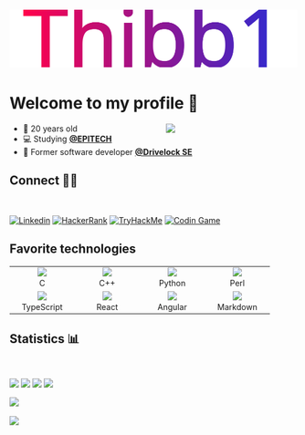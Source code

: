 <h1 align="center">
  <img src="./src/Thibb1.svg" alt="Thibb1" />
</h1>

# Welcome to my profile 👋

<img align='right' src="https://media.giphy.com/media/836HiJc7pgzy8iNXCn/giphy.gif" width="230" />

- 📆 20 years old
- 💻 Studying **[@EPITECH][0]**
- 🏢 Former software developer **[@Drivelock SE][1]**

## Connect 🧑‍💼

<br>

[![Linkedin][l2]][2]
[![HackerRank][l3]][3]
[![TryHackMe][l4]][4]
[![Codin Game][l5]][5]

## Favorite technologies

<table>
  <tr>
    <td align="center" width="100px">
      <a href="https://github.com/tuvtran/project-based-learning#cc"><img height="20" src="https://cdn.jsdelivr.net/npm/programming-languages-logos/src/c/c.png"></a>
      <br>C
    </td>
    <td align="center" width="100px">
      <a href="https://github.com/tuvtran/project-based-learning#cc"><img height="20" src="https://cdn.jsdelivr.net/npm/programming-languages-logos/src/cpp/cpp.png"></a>
      <br>C++
    </td>
    <td align="center" width="100px">
      <a href="https://www.python.org/"><img height="20" src="https://cdn.jsdelivr.net/npm/programming-languages-logos/src/python/python.png"></a>
      <br>Python
    </td>
    <td align="center" width="100px">
      <a href="https://www.perltutorial.org/"><img height="20" src="https://cdn.svgporn.com/logos/perl.svg"></a>
      <br>Perl
  </tr>
  <tr>
    <td align="center" width="100px">
      <a href="https://www.typescriptlang.org/docs/"><img height="20" src="https://cdn.jsdelivr.net/npm/programming-languages-logos@0.0.3/src/typescript/typescript.svg"></a>
      <br>TypeScript
    </td>
    <td align="center" width="100px">
      <a href="https://reactjs.org/docs/getting-started.html"><img height="20" src="https://cdn.svgporn.com/logos/react.svg""></a>
      <br>React
    </td>
    <td align="center" width="100px">
      <a href="https://angular.io/docs"><img height="20" src="https://avatars.githubusercontent.com/u/139426?s=200&v=4"></a>
      <br>Angular
    </td>
    <td align="center" width="100px">
      <a href="https://www.markdownguide.org/basic-syntax/"><img height="20" src="https://api.nuget.org/v3-flatcontainer/westwind.aspnetcore.markdown/3.4.5/icon"></a>
      <br>Markdown
    </td>
  </tr>
</table>


## Statistics 📊

<br>

![][b1]
![][b2]
![][b3]
![][b4]

![][b5]

![][b6]

[0]: https://github.com/Thibb1/epitech-projects
[1]: https://www.linkedin.com/company/drivelockse/?trk=public_profile-settings_experience-item_profile-section-card_subtitle-click
[2]: https://www.linkedin.com/in/thibault-brumaire
[3]: https://www.hackerrank.com/Thibb1
[4]: https://www.tryhackme.com/p/Thibb1
[5]: https://www.codingame.com/profile/45b958910d398886366dd227ae6d29294267114


[b1]: https://img.shields.io/github/followers/thibb1?style=flat-square
[b2]: https://komarev.com/ghpvc/?username=Thibb1&style=flat-square
[b3]: https://badges.pufler.dev/gists/Thibb1?style=flat-square
[b4]: https://badges.pufler.dev/years/Thibb1?style=flat-square
[b5]: https://github-readme-stats.vercel.app/api?username=thibb1&show_icons=true&count_private=true&cache_seconds=1800&icon_color=2d77dc&title_color=2d77dc&text_color=ffffff&bg_color=0d1117
[b6]: https://github-readme-stats.vercel.app/api/wakatime?username=Thibb1&title_color=2d77dc&bg_color=0d1117&text_color=ffffff&layout=compact&langs_count=10

[l2]: https://img.shields.io/badge/LinkedIn-0077B5?style=flat-square&logo=linkedin&logoColor=white "Thibault B. Linkedin"
[l3]: https://img.shields.io/badge/-Hackerrank-2EC866?style=flat-square&logo=HackerRank&logoColor=white "Thibb1 on HackerRank"
[l4]: https://img.shields.io/badge/-TryHackMe-212C42?style=flat-square&logo=TryHackMe&logoColor=white "Thibb1 on TryHackMe"
[l5]: https://img.shields.io/badge/-Codingame-F2BB13?style=flat-square "Thibb1 on CodingGames"
